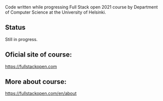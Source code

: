 Code written while progressing Full Stack open 2021 course by Department of Computer Science at the University of Helsinki.

## Status
Still in progress.

## Oficial site of course:
https://fullstackopen.com

## More about course:
https://fullstackopen.com/en/about
